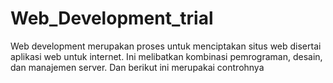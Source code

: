# Web_Development_trial
Web development merupakan proses untuk menciptakan situs web disertai aplikasi web untuk internet. Ini melibatkan kombinasi pemrograman, desain, dan manajemen server. Dan berikut ini merupakai controhnya
